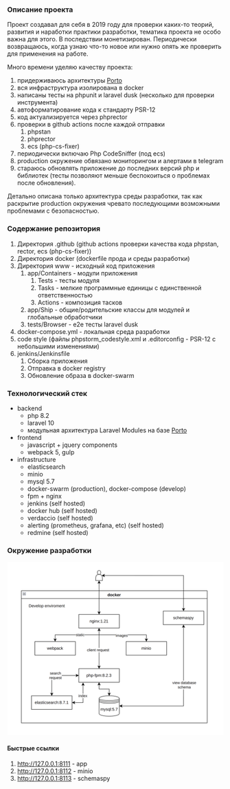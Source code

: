 ### Описание проекта

Проект создавал для себя в 2019 году для проверки каких-то теорий, развития и наработки практики разработки, тематика проекта не особо важна для этого. В последствии монетизирован. 
Периодически возвращаюсь, когда узнаю что-то новое или нужно опять же проверить для применения на работе.

Много времени уделяю качеству проекта:

1. придерживаюсь архитектуры [Porto](https://github.com/Mahmoudz/Porto)
2. вся инфраструктура изолирована в docker
3. написаны тесты на phpunit и laravel dusk (несколько для проверки инструмента)
4. автоформатирование кода к стандарту PSR-12
5. код актуализируется через phprector
6. проверки в github actions после каждой отправки
   1. phpstan
   2. phprector
   3. ecs (php-cs-fixer)
7. периодически включаю Php CodeSniffer (под ecs)
8. production окружение обвязано мониторингом и алертами в telegram
9. стараюсь обновлять приложение до последних версий php и библиотек (тесты позволяют меньше беспокоиться о проблемах после обновления).

Детально описана только архитектура среды разработки, так как раскрытие production окружения чревато последующими возможными проблемами с безопасностью.

### Содержание репозитория

1. Директория .github (github actions проверки качества кода phpstan, rector, ecs (php-cs-fixer))
2. Директория docker (dockerfile прода и среды разработки)
3. Директория www - исходный код приложения
   1. app/Containers - модули приложения
      1. Tests - тесты модуля
      2. Tasks - мелкие программные единицы с единственной ответственностью
      3. Actions - композиция тасков
   2. app/Ship - общие/родительские классы для модулей и глобальные обработчики
   3. tests/Browser - e2e тесты laravel dusk
4. docker-compose.yml - локальная среда разработки
5. code style (файлы phpstorm_codestyle.xml и .editorconfig - PSR-12 с небольшими изменениями)
6. jenkins/Jenkinsfile
   1. Сборка приложения
   2. Отправка в docker registry
   3. Обновление образа в docker-swarm

### Технологический стек

- backend
  - php 8.2
  - laravel 10
  - модульная архитектура Laravel Modules на базе [Porto](https://github.com/Mahmoudz/Porto)
- frontend
  - javascript + jquery components
  - webpack 5, gulp
- infrastructure
  - elasticsearch
  - minio
  - mysql 5.7
  - docker-swarm (production), docker-compose (develop)
  - fpm + nginx
  - jenkins (self hosted)
  - docker hub (self hosted)
  - verdaccio (self hosted)
  - alerting (prometheus, grafana, etc) (self hosted)
  - redmine (self hosted)

### Окружение разработки

![Develop Infrastructure](docs/img/infrastructure_develop.png)

#### Быстрые ссылки 

1. http://127.0.0.1:8111 - app
2. http://127.0.0.1:8112 - minio
3. http://127.0.0.1:8113 - schemaspy 